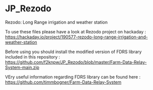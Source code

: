 # JP_Rezodo
Rezodo: Long Range irrigation and weather station

To use these files please have a look at Rezodo project on hackaday : https://hackaday.io/project/190577-rezodo-long-range-irrigation-and-weather-station

Before using you should install the modified version of FDRS library included in this repository : https://github.com/f2knpw/JP_Rezodo/blob/master/Farm-Data-Relay-System-main.zip

VEry useful information regarding FDRS library can be found here : https://github.com/timmbogner/Farm-Data-Relay-System
